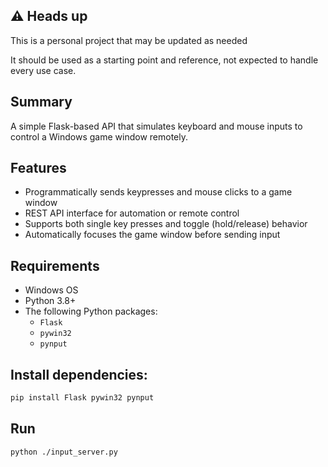 ## ⚠️ Heads up
This is a personal project that may be updated as needed

It should be used as a starting point and reference, not expected to handle every use case.

## Summary
A simple Flask-based API that simulates keyboard and mouse inputs to control a Windows game window remotely.

## Features

- Programmatically sends keypresses and mouse clicks to a game window
- REST API interface for automation or remote control
- Supports both single key presses and toggle (hold/release) behavior
- Automatically focuses the game window before sending input

## Requirements

- Windows OS
- Python 3.8+
- The following Python packages:
  - `Flask`
  - `pywin32`
  - `pynput`

## Install dependencies:
```bash
pip install Flask pywin32 pynput
```

## Run
```bash
python ./input_server.py
```
